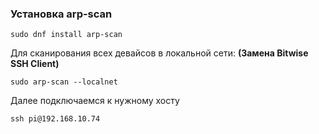 ### Установка arp-scan

```
sudo dnf install arp-scan
```

Для сканирования всех девайсов в локальной сети: 
**(Замена Bitwise SSH Client)**

```
sudo arp-scan --localnet
```

Далее подключаемся к нужному хосту

```
ssh pi@192.168.10.74
```

